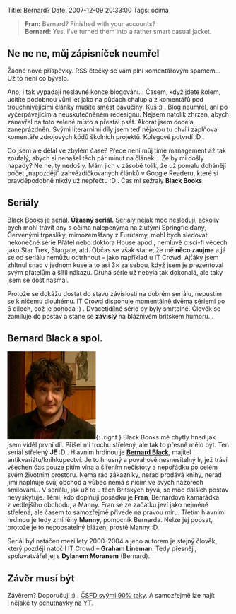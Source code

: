 Title: Bernard?
Date: 2007-12-09 20:33:00
Tags: očima

> **Fran:** Bernard? Finished with your accounts?  
> **Bernard:** Yes. I've turned them into a rather smart casual
> jacket.

## Ne ne ne, můj zápisníček neumřel

Žádné nové příspěvky. RSS čtečky se vám plní komentářovým spamem… Už to není co bývalo.

Ano, i tak vypadají neslavné konce blogování… Časem, když jdete kolem, ucítíte podobnou vůni let jako na půdách chalup a z komentářů pod trouchnivějícími články musíte smést pavučiny. Kuš :) . Blog neumřel, ani po vyčerpávajícím a neuskutečněném redesignu. Nejsem natolik zhrzen, abych zanevřel na toto zelené místo a přestal psát. Akorát jsem docela zaneprázdněn. Svými literárními díly jsem teď nějakou tu chvíli zaplňoval komentáře zdrojových kódů školních projektů. Kolegové potvrdí :D .

Co jsem ale dělal ve zbylém čase? Přece není můj time management až tak zoufalý, abych si nenašel těch pár minut na článek… Že by mi došly nápady? Ne ne, ty nedošly. Mám jich v zásobě tolik, že už pomalu dohánějí počet „napozději“ zahvězdičkovaných článků v Google Readeru, které si pravděpodobně nikdy už nepřečtu :D . Čas mi sežraly **Black Books**.

## Seriály

[Black Books](http://en.wikipedia.org/wiki/Black_Books) je seriál. **Úžasný seriál.** Seriály nějak moc nesleduji, ačkoliv bych mohl trávit dny s očima nalepenýma na žlutými Springfielďany, Červenými trpaslíky, mimozemšťany z Furutamy, mohl bych sledovat nekonečné série Přátel nebo doktora House apod., nemluvě o sci-fi věcech jako Star Trek, Stargate, atd. Občas se však stane, že mě **něco zaujme** a já se od seriálu nemůžu odtrhnout – jako například u IT Crowd. Ajťáky jsem zhltnul snad v jednom kuse a to asi 3× za sebou, když jsem je prezentoval svým přátelům a šířil nákazu. Druhá série už nebyla tak dokonalá, ale taky jsem se dost
nasmál.

Protože se dokážu dostat do stavu závislosti na dobrém seriálu, nepustím se k ničemu dlouhému. IT Crowd disponuje momentálně dvěma sériemi po 6 dílech, což je pohoda :) . Dvacetidílné série by byly smrtelné. Člověk se zamiluje do postav a stane se **závislý** na bláznivém britském humoru…

## Bernard Black a spol.

![obrázek](images/18.jpg){: .right } Black Books mě chytly hned jak jsem viděl první díl. Přišel mi trochu střelený, ale tak to přesně mělo být. Ten seriál střelený **JE** :D . Hlavním hrdinou je **[Bernard Black](http://en.wikipedia.org/wiki/Bernard_Black)**, majitel antikvariátu/knih­kupectví. Je to hnusný a povahově nesnesitelný Ir, jež tráví všechen čas pouze pitím vína a šířením nečistoty a nepořádku po celém svém životním prostoru. Nemá rád zákazníky, nerad prodává knihy, nerad jimi naplňuje svůj obchod a vůbec nemá s ničím ve svých názorech smilování… V seriálu, jak už to u těch Britských bývá, se moc dalších postav nevyskytuje. Těmi, kdo doplňují posádku je **Fran**, Bernardova kamarádka z vedlejšího obchodu, a Manny. Fran se ze začátku jeví jako nejméně střelená, ale časem to samozřejmě přivede na pravou míru. Třetím hlavním hrdinou je tedy zmíněný **Manny**, pomocník Bernarda. Nelze jej popsat, protože je to nepopsatelný blázen, prostě Manny :D.

Seriál byl natáčen mezi lety 2000–2004 a jeho autorem je stejný člověk, který později natočil IT Crowd – **Graham Lineman**. Tedy přesněji, spoluvatvářel jej s **Dylanem Moranem** (Bernard).

## Závěr musí být

Závěrem? Doporučuji :) . [ČSFD svými 90% taky](http://www.csfd.cz/film/115675-black-books/). A samozřejmě lze najít i nějaké ty [ochutnávky na YT](http://www.youtube.com/results?search_query=black%20books).